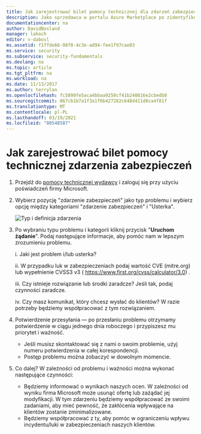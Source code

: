 ```yaml
---
title: Jak zarejestrować bilet pomocy technicznej dla zdarzeń zabezpieczeń — Azure | Microsoft Docs
description: Jako sprzedawca w portalu Azure Marketplace po zidentyfikowaniu potencjalnego zdarzenia zabezpieczeń należy wiedzieć, jak zarejestrować odpowiedni bilet.
documentationcenter: na
author: DavidBosland
manager: lakoch
editor: v-dabosl
ms.assetid: f1ffde66-98f0-4c3e-ad94-fee1f97cae03
ms.service: security
ms.subservice: security-fundamentals
ms.devlang: na
ms.topic: article
ms.tgt_pltfrm: na
ms.workload: na
ms.date: 11/13/2017
ms.author: terrylan
ms.openlocfilehash: fc5899fe5aca4bbaa9250cf41b240816e2cbedb0
ms.sourcegitcommit: 867cb1b7a1f3a1f0b427282c648d411d0ca4f81f
ms.translationtype: MT
ms.contentlocale: pl-PL
ms.lasthandoff: 03/19/2021
ms.locfileid: "80548587"
---
```

# <a name="how-to-log-a-security-event-support-ticket"></a>Jak zarejestrować bilet pomocy technicznej zdarzenia zabezpieczeń

1. Przejdź do [pomocy technicznej wydawcy](https://support.microsoft.com/en-us/getsupport?wf=0&tenant=ClassicCommercial&oaspworkflow=start_1.0.0.0&locale=en-us&supportregion=en-us&pesid=16230&ccsid=636450758943226673) i zaloguj się przy użyciu poświadczeń firmy Microsoft.
2. Wybierz pozycję "zdarzenie zabezpieczeń" jako typ problemu i wybierz opcję między kategoriami "zdarzenie zabezpieczeń" i "Usterka".

    ![Typ i definicja zdarzenia](./media/event-support-ticket/chart.png)

3. Po wybraniu typu problemu i kategorii kliknij przycisk "**Uruchom żądanie**". Podaj następujące informacje, aby pomóc nam w lepszym zrozumieniu problemu.

    i. Jaki jest problem i/lub usterka?

    ii. W przypadku luk w zabezpieczeniach podaj wartość CVE (mitre.org) lub wypełnienie CVSS3 v3 ( https://www.first.org/cvss/calculator/3.0) .

    iii. Czy istnieje rozwiązanie lub środki zaradcze? Jeśli tak, podaj czynności zaradcze.

    iv. Czy masz komunikat, który chcesz wysłać do klientów? W razie potrzeby będziemy współpracować z tym rozwiązaniem.

4. Potwierdzenie przesyłania — po przesłaniu problemu otrzymamy potwierdzenie w ciągu jednego dnia roboczego i przypiszesz mu priorytet i ważność.

    - Jeśli musisz skontaktować się z nami o swoim problemie, użyj numeru potwierdzenia w całej korespondencji.
    - Postęp problemu można zobaczyć w dowolnym momencie.

5. Co dalej? W zależności od problemu i ważności można wykonać następujące czynności:

    - Będziemy informować o wynikach naszych ocen. W zależności od wyniku firma Microsoft może usunąć ofertę lub zażądać jej modyfikacji. W tym zdarzeniu będziemy współpracować ze swoimi zadaniami, aby mieć pewność, że zakłócenia wpływające na klientów zostanie zminimalizowane.
    - Będziemy współpracować z ty, aby pomóc w ograniczeniu wpływu incydentu/luki w zabezpieczeniach naszych klientów.

